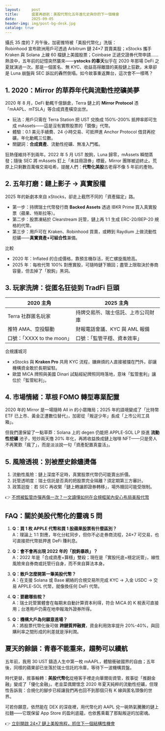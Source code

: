 ```yaml
---
layout:     post
title:      盛夏再啟航：美股代幣化五年進化史與你的下一個機會
date:       2025-09-05
header-img: img/post-bg-desk.jpg
catalog: true
---
```


攝氏 35 度的 7 月午後，加密推特被「美股代幣化」洗版：  
Robinhood 宣布歐洲用戶可透過 Arbitrum 鏈 24×7 買賣美股；xStocks 攜手 Kraken 與 Solana 上線 60 檔鏈上美國股票；Coinbase 正遞交證券代幣申請……  
熱浪中，五年前的記憶突然襲來——**ystocks 的春天**似乎在 2020 年那場 DeFi 之夏就演過一次。那是一個匿名、無 KYC、收益高得離譜的美股鏈上狂歡，末章卻是 Luna 崩盤與 SEC 訴訟的轟然倒塌。如今故事重返舞台，這次會不一樣嗎？

## 1. 2020：Mirror 的草莽年代與流動性挖礦美夢
2020 年 8 月，DeFi 動輒千億鎖倉，Terra 鏈上的 **Mirror Protocol** 憑「mAAPL、mTSLA」等合成資產橫空出世。  
- 玩法：用戶只需在 Terra Station 把 UST 兌換成 150%-200% 抵押率即可生成 mAssets——這是沒有實際股票的「鏡像」代幣。  
- 體驗：0.1 美元手續費、24 小時交易、可抵押進 Anchor Protocol 借貸再挖礦，年化動輒三位數。  
- 關鍵詞：**合成資產**、流動性挖礦、無准入門檻。  

狂熱僅維持不到兩年。2022 年 5 月 UST 脫鉤，Luna 歸零，mAssets 瞬間蒸發；隨後 SEC 將 mAssets 釘上「未註冊證券」標籤，Mirror 團隊被迫終止。荒原上只剩數百萬條交易哈希，提醒人們：**代幣化美股**古老得不像 5 年前的產物。

## 2. 五年打磨：鏈上影子 → 真實股權
2025 年的新劇本來自 xStocks，卻走上截然不同的「資產錨定」路。  
- 第一步：持牌瑞士代幣發行商 **Backed Assets** 透過 IBKR Prime 買入真實股票（蘋果、特斯拉等）。  
- 第二步：股票凍結於 Clearstream 託管，鏈上再 1:1 生成 ERC-20/BEP-20 規格的代幣。  
- 第三步：用戶可在 Kraken、Robinhood 買賣，或轉到 Raydium 上做流動性挖礦——**真實資產+可組合性**兼備。  

比較
- 2020 年：Inflated 的合成價格，靠預言機存活，死亡螺旋風險高。  
- 2025 年：每枚代幣 100% 對應實股，可隨時鏈下贖回；盡管上限取決於券商容量，但去掉了「脫鉤」黑洞。  

## 3. 玩家洗牌：從匿名狂徒到 TradFi 巨頭
| 2020 主角 | 2025 主角 |
|-----------|-----------|
| Terra 社群匿名玩家 | 持牌交易所、瑞士信託、上市公司財庫 |
| 推特 AMA、空投驅動 | 財報電話會議、KYC 與 AML 報備 |
| 口號：「XXXX to the moon」 | 口號：「監管平穩、資本效率」 |

合規護城河
- xStocks 與 **Kraken Pro** 共用 KYC 流程，嫌麻煩的人直接被擋在門外，卻讓機構資金敢於長期留駐。  
- 歐盟 MiCA 牌照與美國 Dinari 試點經紀牌照同時落地，意味「監管套利」讓位於「監管紅利」。  

## 4. 市場情緒：草根 FOMO 轉型專業配置
2020 年的 Mirror 是一場隨時 All in 的小眾賭局；2025 年的語境變成了「比特幣 ETF 已上市、黃金正遭數位替代」，加密從「叛逆少年」長成「上市公司工具箱」。  

但我們還保留了一點草莽：Solana 上的 degen 仍能把 APPLE-SOL LP 掛進 **流動性挖礦** 池子，短炒兩天撸 20% 年化，再將收益換成鏈上咖啡 NFT——只是旁人不再驚歎「瘋了」，而是淡淡說一句「資產配置真靈活」。  

## 5. 風險透視：別被歷史餘燼燙傷
1. 流動性風險：鏈上深度不足時，真實股票代幣仍可能賣出折價。  
2. 託管透明度：瑞士信託是否真的把股票完全隔離？須定期第三方審計。  
3. 政策迴旋：若 SEC 再收緊「鏈上轉讓即證券轉移」，場外贖回可能受限制。  

👉 [不想被監管炸彈再傷一次？一文讀懂如何在合規框架內安心布局美股代幣](https://okxdog.com/)

## FAQ：關於美股代幣化的靈魂 5 問
1. **Q：買 1 枚 APPLE 代幣和買 1 股蘋果股票有什麼區別？**  
   A：理論上 1:1 對應，年化分紅同步，但你不必走券商流程，24×7 可交易，也可直接把代幣抵押進 DeFi 賺利息。  

2. **Q：會不會再出現 2022 年的「脫鉤暴跌」？**  
   A：2022 年是「合成資產+算穩」雙殺；現在是「實股托底+穩定託管」，線性風險來自券商或託管行自身，而不來自算法本身。  

3. **Q：散戶怎麼開第一筆美股代幣？**  
   A：在支援 Solana 或 Base 網絡的合規交易所完成 KYC → 入金 USDC → 交易 APPLE-SOL 代幣，就像換任何 DeFi 代幣。  

4. **Q：要繳哪些稅？**  
   A：瑞士託管實體會在每期末自動計算資本利得，符合 MiCA 的 K 稅表可直接用；台港用戶仍需在地申報海外證券所得。  

5. **Q：機構大戶為何願意進場？**  
   A：將股票代幣化後可做 **跨鏈質押融資**，資金利用效率提升 20%-40%，與回購利率之間形成的利差就是淨利潤。  

## 夏天的餘韻：青春不能重來，趨勢可以續航
五年前，我用 30 UST 鑄造人生中第一枚 mAAPL，體驗衝破國界的自由；五年後，同樣的蘋果卻已坐落於瑞士信託的冷庫，等待下一波機構買盤。  

時代更替，敘事輪轉：**美股代幣化**從極客手裡走向華爾街資管，敘事從「推翻金融」變成了「優化金融」。老韭菜偶爾懷念 2020 年夏天純粹的流動性挖礦，但理性告訴我：合規化的腳步已經讓我們再也回不到那個只有 K 線與匿名頭像的世界。

可若你願意，依然能在 DEX 的深夜裡，用代幣化的 AAPL 兌一碗熱氣騰騰的鏈上拉麵——它既保留 App Store 的盈利底蘊，也依舊乘載了那點叛逆的加密魂。

👉 [立刻開啟 24×7 鏈上美股旅程，抓住下一個結構性機會](https://okxdog.com/)
